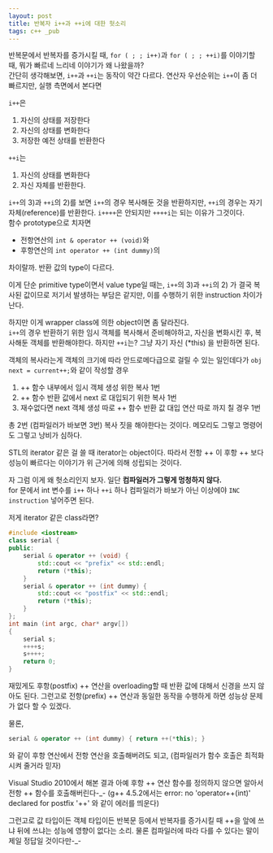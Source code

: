 ```yaml
---
layout: post
title: 반복자 i++과 ++i에 대한 헛소리
tags: c++ _pub
---
```


반복문에서 반복자를 증가시킬 때, `for ( ; ; i++)`과 `for ( ; ; ++i)`를 이야기할 때, 뭐가 빠르네 느리네 이야기가 왜 나왔을까?  
간단히 생각해보면, `i++`과 `++i`는 동작이 약간 다르다. 연산자 우선순위는 `i++`이 좀 더 빠르지만, 실행 측면에서 본다면

`i++`은

1. 자신의 상태를 저장한다
2. 자신의 상태를 변화한다
3. 저장한 예전 상태를 반환한다

`++i`는

1. 자신의 상태를 변화한다
2. 자신 자체를 반환한다.

`i++`의 3)과 `++i`의 2)를 보면 `i++`의 경우 복사해둔 것을 반환하지만, `++i`의 경우는 자기 자체(reference)를 반환한다. `i++++`은 안되지만 `++++i`는 되는 이유가 그것이다.  
함수 prototype으로 치자면

* 전항연산의 `int & operator ++ (void)`와 
* 후항연산의 `int operator ++ (int dummy)`의

차이랄까. 반환 값의 type이 다르다.

이게 단순 primitive type이면서 value type일 때는, `i++`의 3)과 `++i`의 2) 가 결국 복사된 값이므로 저기서 발생하는 부담은 같지만, 이를 수행하기 위한 instruction 차이가 난다.

하지만 이게 wrapper class에 의한 object이면 좀 달라진다.  
`i++`의 경우 반환하기 위한 임시 객체를 복사해서 준비해야하고, 자신을 변화시킨 후, 복사해둔 객체를 반환해야한다. 하지만 `++i`는? 그냥 자기 자신 (*this) 을 반환하면 된다.

객체의 복사라는게 객체의 크기에 따라 안드로메다급으로 걸릴 수 있는 일인데다가 `obj next = current++;`와 같이 작성할 경우

1. ++ 함수 내부에서 임시 객체 생성 위한 복사 1번
2. ++ 함수 반환 값에서 next 로 대입되기 위한 복사 1번
3. 재수없다면 next 객체 생성 따로 ++ 함수 반환 값 대입 연산 따로 까지 칠 경우 1번

총 2번 (컴파일러가 바보면 3번) 복사 짓을 해야한다는 것이다. 메모리도 그렇고 명령어도 그렇고 낭비가 심하다.

STL의 iterator 같은 걸 쓸 때 iterator는 object이다. 따라서 전항 ++ 이 후항 ++ 보다 성능이 빠르다는 이야기가 위 근거에 의해 성립되는 것이다.

자 그럼 이게 왜 헛소리인지 보자. 일단 **컴파일러가 그렇게 멍청하지 않다.**  
for 문에서 int 변수를 `i++` 하나 `++i` 하나 컴파일러가 바보가 아닌 이상에야 `INC instruction` 넣어주면 된다.

저게 iterator 같은 class라면?

```cpp
#include <iostream>
class serial {
public:
	serial & operator ++ (void) {
		std::cout << "prefix" << std::endl;
		return (*this);
	}
	serial & operator ++ (int dummy) {
		std::cout << "postfix" << std::endl;
		return (*this);
	}
};
int main (int argc, char* argv[])
{
	serial s;
	++++s;
	s++++;
	return 0;
}
```

재밌게도 후항(postfix) ++ 연산을 overloading할 때 반환 값에 대해서 신경을 쓰지 않아도 된다. 그런고로 전항(prefix) ++ 연산과 동일한 동작을 수행하게 하면 성능상 문제가 없다 할 수 있겠다.

물론, 

```cpp
serial & operator ++ (int dummy) { return ++(*this); }
```

와 같이 후항 연산에서 전항 연산을 호출해버려도 되고, (컴파일러가 함수 호출은 최적화시켜 줄거라 믿자)

Visual Studio 2010에서 해본 결과 아예 후항 ++ 연산 함수를 정의하지 않으면 알아서 전항 ++ 함수를 호출해버린다-_-
(g++ 4.5.2에서는 error: no 'operator++(int)' declared for postfix '++' 와 같이 에러를 띄운다)

그런고로 값 타입이든 객체 타입이든 반복문 등에서 반복자를 증가시킬 때 ++을 앞에 쓰냐 뒤에 쓰냐는 성능에 영향이 없다는 소리. 물론 컴파일러에 따라 다를 수 있다는 말이 제일 정답일 것이다만-_-
